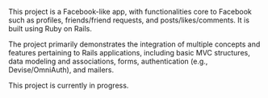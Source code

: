 
This project is a Facebook-like app, with functionalities core to Facebook such as profiles, friends/friend requests, and posts/likes/comments. It is built using Ruby on Rails.

The project primarily demonstrates the integration of multiple concepts and features pertaining to Rails applications, including basic MVC structures, data modeling and associations, forms, authentication (e.g., Devise/OmniAuth), and mailers.

This project is currently in progress.
